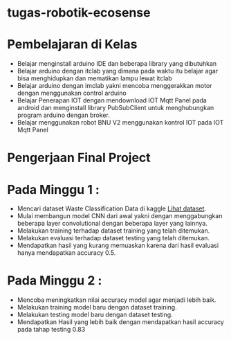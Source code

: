 # tugas-robotik-ecosense

# Pembelajaran di Kelas

- Belajar menginstall arduino IDE dan beberapa library yang dibutuhkan
- Belajar arduino dengan itclab yang dimana pada waktu itu belajar agar bisa menghidupkan dan mematikan lampu lewat itclab
- Belajar arduino dengan imclab yakni mencoba menggerakkan motor dengan menggunakan control arduino
- Belajar Penerapan IOT dengan mendownload IOT Mqtt Panel pada android dan menginstall library PubSubClient untuk menghubungkan program arduino dengan broker.
- Belajar menggunakan robot BNU V2 menggunakan kontrol IOT pada IOT Mqtt Panel

# Pengerjaan Final Project

# Pada Minggu 1 :

- Mencari dataset Waste Classification Data di kaggle [Lihat dataset](https://www.kaggle.com/datasets/techsash/waste-classification-data).
- Mulai membangun model CNN dari awal yakni dengan menggabungkan beberapa layer convolutional dengan beberapa layer yang lainnya.
- Melakukan training terhadap dataset training yang telah ditemukan.
- Melakukan evaluasi terhadap dataset testing yang telah ditemukan.
- Mendapatkan hasil yang kurang memuaskan karena dari hasil evaluasi hanya mendapatkan accuracy 0.5.

# Pada Minggu 2 :

- Mencoba meningkatkan nilai accuracy model agar menjadi lebih baik.
- Melakukan training model baru dengan dataset training.
- Melakukan testing model baru dengan dataset testing.
- Mendapatkan Hasil yang lebih baik dengan mendapatkan hasil accuracy pada tahap testing 0.83
